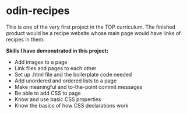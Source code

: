 # odin-recipes
This is one of the very first project in the TOP curriculum. The finished product would be a recipe website whose main page would have links of recipes in them.

**Skills I have demonstrated in this project:**
- Add images to a page
- Link files and pages to each other
- Set up .html file and the boilerplate code needed
- Add unordered and ordered lists to a page
- Make meaningful and to-the-point commit messages
- Be able to add CSS to page
- Know and use basic CSS properties
- Know the basics of how CSS declarations work

